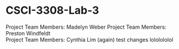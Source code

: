 # CSCI-3308-Lab-3

Project Team Members:
Madelyn Weber
Project Team Members:\
Preston Windfeldt\
Project Team Members: 
Cynthia Lim (again)
test changes lololololol
